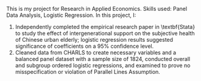 This is my project for Research in Applied Economics. Skills used: Panel Data Analysis, Logistic Regression.
In this project, I:
1. Independently completed the empirical research paper in \textbf{Stata} to study the effect of intergenerational support on the subjective health of Chinese urban elderly; logistic regression results suggested significance of coefficients on a 95\% confidence level.
2. Cleaned data from CHARLS to create necessary variables and a balanced panel dataset with a sample size of 1824, conducted overall and subgroup ordered logistic regressions, and examined to prove no misspecification or violation of Parallel Lines Assumption.
